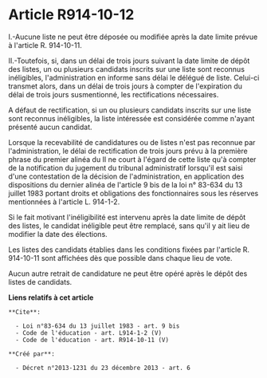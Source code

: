 # Article R914-10-12

I.-Aucune liste ne peut être déposée ou modifiée après la date limite prévue à l'article R. 914-10-11. 

II.-Toutefois, si, dans un délai de trois jours suivant la date limite de dépôt des listes, un ou plusieurs candidats
inscrits sur une liste sont reconnus inéligibles, l'administration en informe sans délai le délégué de liste. Celui-ci
transmet alors, dans un délai de trois jours à compter de l'expiration du délai de trois jours susmentionné, les
rectifications nécessaires. 

A défaut de rectification, si un ou plusieurs candidats inscrits sur une liste sont reconnus inéligibles, la liste intéressée
est considérée comme n'ayant présenté aucun candidat. 

Lorsque la recevabilité de candidatures ou de listes n'est pas reconnue par l'administration, le délai de rectification de
trois jours prévu à la première phrase du premier alinéa du II ne court à l'égard de cette liste qu'à compter de la
notification du jugement du tribunal administratif lorsqu'il est saisi d'une contestation de la décision de l'administration,
en application des dispositions du dernier alinéa de l'article 9 bis de la loi n° 83-634 du 13 juillet 1983 portant droits et
obligations des fonctionnaires sous les réserves mentionnées à l'article L. 914-1-2. 

Si le fait motivant l'inéligibilité est intervenu après la date limite de dépôt des listes, le candidat inéligible peut être
remplacé, sans qu'il y ait lieu de modifier la date des élections. 

Les listes des candidats établies dans les conditions fixées par l'article R. 914-10-11 sont affichées dès que possible dans
chaque lieu de vote. 

Aucun autre retrait de candidature ne peut être opéré après le dépôt des listes de candidats.

**Liens relatifs à cet article**

	**Cite**:

	  - Loi n°83-634 du 13 juillet 1983 - art. 9 bis
	  - Code de l'éducation - art. L914-1-2 (V)
	  - Code de l'éducation - art. R914-10-11 (V)

	**Créé par**:

	  - Décret n°2013-1231 du 23 décembre 2013 - art. 6

